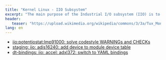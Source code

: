 ```yaml
---
title: "Kernel Linux - IIO Subsystem"
excerpt: "The main purpose of the Industrial I/O subsystem (IIO) is to provide support for devices that in some sense perform either analog-to-digital conversion (ADC) or digital-to-analog conversion (DAC) or both."
header:
   teaser: "https://upload.wikimedia.org/wikipedia/commons/3/3a/Tux_Mono.svg"
lang: en
---
```


- [iio:potentiostat:lmp91000: solve codestyle WARNINGs and CHECKs ](https://patchwork.kernel.org/patch/10786845/)
- [staging: iio: adis16240: add device to module device table](https://patchwork.kernel.org/patch/10949199/)
- [dt-bindings: iio: accel: adxl372: switch to YAML bindings](https://patchwork.kernel.org/patch/10970713/)

